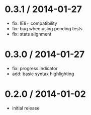 
0.3.1 / 2014-01-27
==================

 * fix: IE8+ compatibility
 * fix: bug when using pending tests
 * fix: stats alignment

0.3.0 / 2014-01-27
==================

 * fix: progress indicator
 * add: basic syntax highlighting

0.2.0 / 2014-01-02 
==================

* initial release

